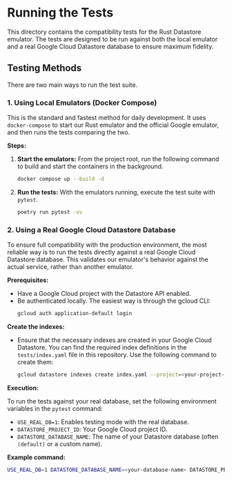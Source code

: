 # Running the Tests

This directory contains the compatibility tests for the Rust Datastore emulator. The tests are designed to be run against both the local emulator and a real Google Cloud Datastore database to ensure maximum fidelity.

## Testing Methods

There are two main ways to run the test suite.

### 1. Using Local Emulators (Docker Compose)

This is the standard and fastest method for daily development. It uses `docker-compose` to start our Rust emulator and the official Google emulator, and then runs the tests comparing the two.

**Steps:**

1.  **Start the emulators:**
    From the project root, run the following command to build and start the containers in the background.

    ```bash
    docker compose up --build -d
    ```

2.  **Run the tests:**
    With the emulators running, execute the test suite with `pytest`.

    ```bash
    poetry run pytest -vv
    ```

### 2. Using a Real Google Cloud Datastore Database

To ensure full compatibility with the production environment, the most reliable way is to run the tests directly against a real Google Cloud Datastore database. This validates our emulator's behavior against the actual service, rather than another emulator.

**Prerequisites:**

-   Have a Google Cloud project with the Datastore API enabled.
-   Be authenticated locally. The easiest way is through the gcloud CLI:
    ```bash
    gcloud auth application-default login
    ```

**Create the indexes:**
-   Ensure that the necessary indexes are created in your Google Cloud Datastore. You can find the required index definitions in the `tests/index.yaml` file in this repository. Use the following command to create them:

    ```bash
    gcloud datastore indexes create index.yaml --project=<your-project-id> --database=<your-database-name>
    ```

**Execution:**

To run the tests against your real database, set the following environment variables in the `pytest` command:

-   `USE_REAL_DB=1`: Enables testing mode with the real database.
-   `DATASTORE_PROJECT_ID`: Your Google Cloud project ID.
-   `DATASTORE_DATABASE_NAME`: The name of your Datastore database (often `(default)` or a custom name).

**Example command:**

```bash
USE_REAL_DB=1 DATASTORE_DATABASE_NAME=<your-database-name> DATASTORE_PROJECT_ID=<your-project-id> poetry run pytest -vv
```
